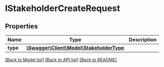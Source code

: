 # IStakeholderCreateRequest

## Properties
Name | Type | Description | Notes
------------ | ------------- | ------------- | -------------
**type** | [**\Swagger\Client\Model\StakeholderType**](StakeholderType.md) |  | [optional] 

[[Back to Model list]](../../README.md#documentation-for-models) [[Back to API list]](../../README.md#documentation-for-api-endpoints) [[Back to README]](../../README.md)

